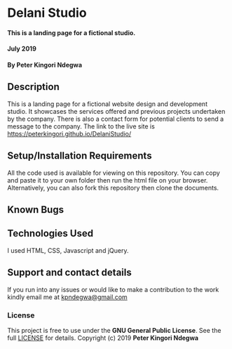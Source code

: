 # Delani Studio
#### This is a landing page for a fictional studio.
#### July 2019
#### By **Peter Kingori Ndegwa**
## Description
This is a landing page for a fictional website design and development studio. It showcases the services offered and previous projects undertaken by the company. There is also a contact form for potential clients to send a message to the company. The link to the live site is https://peterkingori.github.io/DelaniStudio/
## Setup/Installation Requirements
All the code used is available for viewing on this repository. You can copy and paste it to your own folder then run the html file on your browser. Alternatively, you can also fork this repository then clone the documents. 
## Known Bugs

## Technologies Used
I used HTML, CSS, Javascript and jQuery.
## Support and contact details
If you run into any issues or would like to make a contribution to the work kindly email me at kpndegwa@gmail.com
### License
This project is free to use under the **GNU General Public License**. See the full [LICENSE](https://choosealicense.com/licenses/gpl-3.0/) for details.
Copyright (c) 2019 **Peter Kingori Ndegwa**